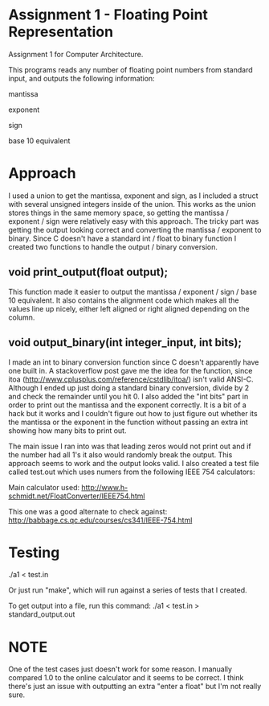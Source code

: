 # Assignment 1 - Floating Point Representation

Assignment 1 for Computer Architecture.

This programs reads any number of floating point numbers from standard input, and outputs the following information:

mantissa

exponent

sign

base 10 equivalent

Approach
======
I used a union to get the mantissa, exponent and sign, as I included a struct with several unsigned integers inside of the union.
This works as the union stores things in the same memory space, so getting the mantissa / exponent / sign were relatively
easy with this approach. The tricky part was getting the output looking correct and converting the mantissa / exponent to
binary. Since C doesn't have a standard int / float to binary function I created two functions to handle the output / binary
conversion.

void print_output(float output);
------------------------------------------

This function made it easier to output the mantissa / exponent / sign / base 10 equivalent. It also contains the alignment
code which makes all the values line up nicely, either left aligned or right aligned depending on the column.

void output_binary(int integer_input, int bits);
--------------------------------------------------

I made an int to binary conversion function since C doesn't apparently have one built in. A stackoverflow post gave me
the idea for the function, since itoa (http://www.cplusplus.com/reference/cstdlib/itoa/) isn't valid ANSI-C. Although I ended up
just doing a standard binary conversion, divide by 2 and check the remainder until you hit 0. I also added the "int bits" part
in order to print out the mantissa and the exponent correctly. It is a bit of a hack but it works and I couldn't figure out how
to just figure out whether its the mantissa or the exponent in the function without passing an extra int showing how many
bits to print out.

The main issue I ran into was that leading zeros would not print out and if the number had all 1's it also
would randomly break the output. This approach seems to work and the output looks valid. I also created a test file
called test.out which uses numers from the following IEEE 754 calculators:

Main calculator used: http://www.h-schmidt.net/FloatConverter/IEEE754.html

This one was a good alternate to check against: http://babbage.cs.qc.edu/courses/cs341/IEEE-754.html

Testing
========================
./a1 < test.in

Or just run "make", which will run against a series of tests that I created.

To get output into a file, run this command:
./a1 < test.in > standard_output.out

NOTE
====
One of the test cases just doesn't work for some reason. I manually compared 1.0 to the online calculator and it seems to be
correct. I think there's just an issue with outputting an extra "enter a float" but I'm not really sure.